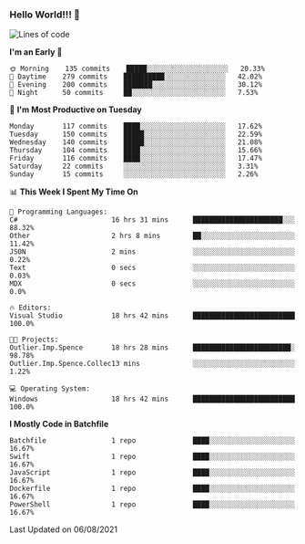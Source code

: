 ### Hello World!!! 👋

<!--
**kekotek/kekotek** is a ✨ _special_ ✨ repository because its `README.md` (this file) appears on your GitHub profile.

Here are some ideas to get you started:

- 🔭 I’m currently working on ...
- 🌱 I’m currently learning ...
- 👯 I’m looking to collaborate on ...
- 🤔 I’m looking for help with ...
- 💬 Ask me about ...
- 📫 How to reach me: ...
- 😄 Pronouns: ...
- ⚡ Fun fact: ...
-->

<!--START_SECTION:waka-->
![Lines of code](https://img.shields.io/badge/From%20Hello%20World%20I%27ve%20Written-18753%20lines%20of%20code-blue)

**I'm an Early 🐤** 

```text
🌞 Morning    135 commits    █████░░░░░░░░░░░░░░░░░░░░   20.33% 
🌆 Daytime    279 commits    ██████████░░░░░░░░░░░░░░░   42.02% 
🌃 Evening    200 commits    ███████░░░░░░░░░░░░░░░░░░   30.12% 
🌙 Night      50 commits     ██░░░░░░░░░░░░░░░░░░░░░░░   7.53%

```
📅 **I'm Most Productive on Tuesday** 

```text
Monday       117 commits    ████░░░░░░░░░░░░░░░░░░░░░   17.62% 
Tuesday      150 commits    █████░░░░░░░░░░░░░░░░░░░░   22.59% 
Wednesday    140 commits    █████░░░░░░░░░░░░░░░░░░░░   21.08% 
Thursday     104 commits    ████░░░░░░░░░░░░░░░░░░░░░   15.66% 
Friday       116 commits    ████░░░░░░░░░░░░░░░░░░░░░   17.47% 
Saturday     22 commits     ░░░░░░░░░░░░░░░░░░░░░░░░░   3.31% 
Sunday       15 commits     ░░░░░░░░░░░░░░░░░░░░░░░░░   2.26%

```


📊 **This Week I Spent My Time On** 

```text
💬 Programming Languages: 
C#                       16 hrs 31 mins      ██████████████████████░░░   88.32% 
Other                    2 hrs 8 mins        ██░░░░░░░░░░░░░░░░░░░░░░░   11.42% 
JSON                     2 mins              ░░░░░░░░░░░░░░░░░░░░░░░░░   0.22% 
Text                     0 secs              ░░░░░░░░░░░░░░░░░░░░░░░░░   0.03% 
MDX                      0 secs              ░░░░░░░░░░░░░░░░░░░░░░░░░   0.0%

🔥 Editors: 
Visual Studio            18 hrs 42 mins      █████████████████████████   100.0%

🐱‍💻 Projects: 
Outlier.Imp.Spence       18 hrs 28 mins      ████████████████████████░   98.78% 
Outlier.Imp.Spence.Collec13 mins             ░░░░░░░░░░░░░░░░░░░░░░░░░   1.22%

💻 Operating System: 
Windows                  18 hrs 42 mins      █████████████████████████   100.0%

```

**I Mostly Code in Batchfile** 

```text
Batchfile                1 repo              ████░░░░░░░░░░░░░░░░░░░░░   16.67% 
Swift                    1 repo              ████░░░░░░░░░░░░░░░░░░░░░   16.67% 
JavaScript               1 repo              ████░░░░░░░░░░░░░░░░░░░░░   16.67% 
Dockerfile               1 repo              ████░░░░░░░░░░░░░░░░░░░░░   16.67% 
PowerShell               1 repo              ████░░░░░░░░░░░░░░░░░░░░░   16.67%

```



 Last Updated on 06/08/2021
<!--END_SECTION:waka-->
